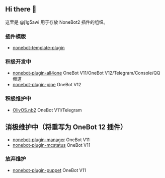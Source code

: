 ## Hi there 👋

这里是 @j1g5awi 用于存放 NoneBot2 插件的组织。

### 插件模版

- [nonebot-template-plugin](https://github.com/nonepkg/nonebot-template-plugin)

### 积极开发中

- [nonebot-plugin-all4one](https://github.com/nonepkg/nonebot-plugin-all4one) OneBot V11/OneBot V12/Telegram/Console/QQ 频道
- [nonebot-plugin-pipe](https://github.com/nonepkg/nonebot-plugin-pipe) OneBot V12

### 积极维护中

- [OlivOS.nb2](https://github.com/nonepkg/OlivOS.nb2) OneBot V11/Telegram

## 消极维护中（将重写为 OneBot 12 插件）

- [nonebot-plugin-manager](https://github.com/nonepkg/nonebot-plugin-manager) OneBot V11
- [nonebot-plugin-mcstatus](https://github.com/nonepkg/nonebot-plugin-mcstatus) OneBot V11

### 放弃维护

- [nonebot-plugin-puppet](https://github.com/nonepkg/nonebot-plugin-puppet) OneBot V11
